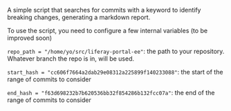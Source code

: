 A simple script that searches for commits with a keyword to identify breaking changes, generating a markdown report.

To use the script, you need to configure a few internal variables (to be improved soon)

`repo_path = "/home/yo/src/liferay-portal-ee"`: the path to your repository. Whatever branch the repo is in, will be used.

`start_hash = "cc606f7664a2dab29e08312a225899f140233088"`: the start of the range of commits to consider

`end_hash = "f63d698232b7b620536bb32f854286b132fcc07a"`: the end of the range of commits to consider


